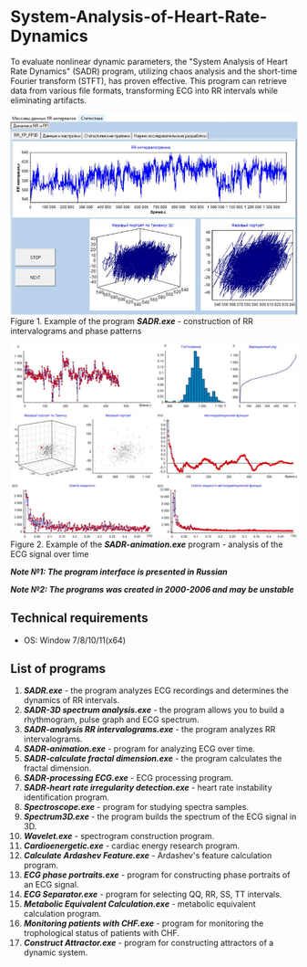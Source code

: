 # System-Analysis-of-Heart-Rate-Dynamics

To evaluate nonlinear dynamic parameters, the "System Analysis of Heart Rate Dynamics" (SADR) program, utilizing chaos analysis and the short-time Fourier transform (STFT), has proven effective. This program can retrieve data from various file formats, transforming ECG into RR intervals while eliminating artifacts.

![Picture 1](example1.JPG)
Figure 1. Example of the program ***SADR.exe*** - construction of RR intervalograms and phase patterns


![Picture 2](example2.JPG)
Figure 2. Example of the ***SADR-animation.exe*** program - analysis of the ECG signal over time

***Note №1: The program interface is presented in Russian***

***Note №2: The programs was created in 2000-2006 and may be unstable***

## Technical requirements

* OS: Window 7/8/10/11(x64)

## List of programs

1. ***SADR.exe*** - the program analyzes ECG recordings and determines the dynamics of RR intervals.
2. ***SADR-3D spectrum analysis.exe*** - the program allows you to build a rhythmogram, pulse graph and ECG spectrum.
3. ***SADR-analysis RR intervalograms.exe*** - the program analyzes RR intervalograms.
4. ***SADR-animation.exe*** - program for analyzing ECG over time.
5. ***SADR-calculate fractal dimension.exe*** - the program calculates the fractal dimension.
6. ***SADR-processing ECG.exe*** - ECG processing program.
7. ***SADR-heart rate irregularity detection.exe*** - heart rate instability identification program.
8. ***Spectroscope.exe*** - program for studying spectra samples.
9. ***Spectrum3D.exe*** - the program builds the spectrum of the ECG signal in 3D.
10. ***Wavelet.exe*** - spectrogram construction program.
11. ***Cardioenergetic.exe*** - cardiac energy research program.
12. ***Calculate Ardashev Feature.exe*** - Ardashev's feature calculation program.
13. ***ECG phase portraits.exe*** - program for constructing phase portraits of an ECG signal.
14. ***ECG Separator.exe*** - program for selecting QQ, RR, SS, TT intervals.
15. ***Metabolic Equivalent Calculation.exe*** - metabolic equivalent calculation program.
16. ***Monitoring patients with CHF.exe*** - program for monitoring the trophological status of patients with CHF.
17. ***Construct Attractor.exe*** - program for constructing attractors of a dynamic system.

